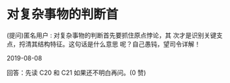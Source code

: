 # 对复杂事物的判断首

(提问)匿名用户 : 对复杂事物的判断首先要抓住原点悖论，其 次才是识别关键支点，捋清其结构特征。这句话是什么意思 呢？自己愚钝，望司令详解！

2019-08-08

回答：先读 C20 和 C21 如果还不明白再问。(0 赞)